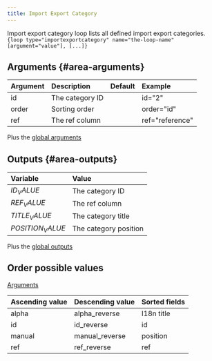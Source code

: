 ```yaml
---
title: Import Export Category
---
```


Import export category loop lists all defined import export categories.  
`{loop type="importexportcategory" name="the-loop-name" [argument="value"], [...]}`

## Arguments {#area-arguments}

| Argument | Description      | Default | Example         |
|----------|:-----------------|:-------:|:----------------|
| id       | The category ID  |         | id="2"          |
| order    | Sorting order    |         | order="id"      |
| ref      | The ref column   |         | ref="reference" |

Plus the [global arguments](./global_arguments)

## Outputs {#area-outputs}

| Variable         | Value                 |
|:-----------------|:----------------------|
| $ID_VALUE$       | The category ID       |
| $REF_VALUE$      | The ref column        |
| $TITLE_VALUE$    | The category title    |
| $POSITION_VALUE$ | The category position |

Plus the [global outputs](./global_outputs)

## Order possible values

[Arguments](#area-arguments)

| Ascending value | Descending value | Sorted fields |
|-----------------|------------------|:--------------|
| alpha           | alpha_reverse    | I18n title    |
| id              | id_reverse       | id            |
| manual          | manual_reverse   | position      |
| ref             | ref_reverse      | ref           |
